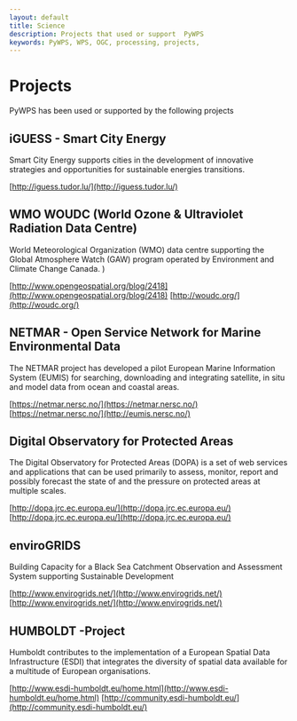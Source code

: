 ```yaml
---
layout: default
title: Science
description: Projects that used or support  PyWPS
keywords: PyWPS, WPS, OGC, processing, projects,
---
```


# Projects

PyWPS has been used or supported by the following projects


## iGUESS - Smart City Energy
Smart City Energy supports cities in the development of innovative strategies and opportunities for sustainable energies transitions. 

[http://iguess.tudor.lu/](http://iguess.tudor.lu/)


## WMO WOUDC (World Ozone & Ultraviolet Radiation Data Centre)
World Meteorological Organization (WMO) data centre supporting the Global Atmosphere Watch (GAW) program operated by Environment and Climate Change Canada. ) 

[http://www.opengeospatial.org/blog/2418](http://www.opengeospatial.org/blog/2418)
[http://woudc.org/](http://woudc.org/)


## NETMAR - Open Service Network for Marine Environmental Data
The NETMAR project has developed a pilot European Marine Information System (EUMIS) for searching, downloading and integrating satellite, in situ and model data from ocean and coastal areas.

[https://netmar.nersc.no/](https://netmar.nersc.no/)
[https://netmar.nersc.no/](http://eumis.nersc.no/)


## Digital Observatory for Protected Areas
The Digital Observatory for Protected Areas (DOPA) is a set of web services and applications that can be used primarily to assess, monitor, report and possibly forecast the state of and the pressure on protected areas at multiple scales.

[http://dopa.jrc.ec.europa.eu/](http://dopa.jrc.ec.europa.eu/)
[http://dopa.jrc.ec.europa.eu/](http://dopa.jrc.ec.europa.eu/)


## enviroGRIDS
Building Capacity for a Black Sea Catchment Observation and Assessment System supporting Sustainable Development

[http://www.envirogrids.net/](http://www.envirogrids.net/)
[http://www.envirogrids.net/](http://www.envirogrids.net/)


## HUMBOLDT -Project
Humboldt contributes to the implementation of a European Spatial Data Infrastructure (ESDI) that integrates the diversity of spatial data available for a multitude of European organisations.

[http://www.esdi-humboldt.eu/home.html](http://www.esdi-humboldt.eu/home.html)
[http://community.esdi-humboldt.eu/](http://community.esdi-humboldt.eu/)